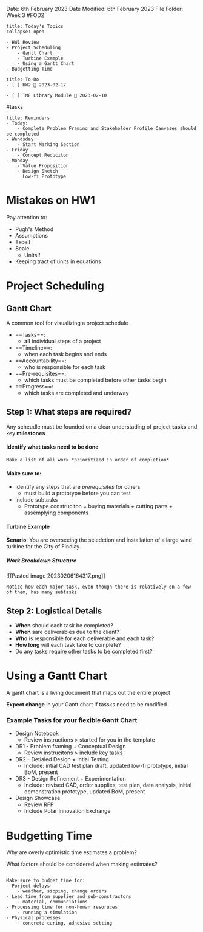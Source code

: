 Date: 6th February 2023
Date Modified: 6th February 2023
File Folder: Week 3
#FOD2

```ad-abstract
title: Today's Topics
collapse: open

- HW1 Review
- Project Scheduling
	- Gantt Chart
	- Turbine Example
	- Using a Gantt Chart
- Budgetting Time

```


```ad-important
title: To-Do
- [ ] HW2 📅 2023-02-17
      
- [ ] TME Library Module 📅 2023-02-10
```
#tasks

```ad-example
title: Reminders
- Today:
	- Complete Problem Framing and Stakeholder Profile Canvases should be completed
- Wendsday:
	- Start Marking Section
- Friday
	- Concept Reduciton
- Monday
	- Value Proposition
	- Design Sketch
	  Low-fi Prototype
```

# Mistakes on HW1

Pay attention to:

- Pugh's Method
- Assumptions
- Excell
- Scale
	- Units!!
- Keeping tract of units in equations

# Project Scheduling


## Gantt Chart

A common tool for visualizing a project schedule

- ==Tasks==: 
	- **all** individual steps of a project
- ==Timeline==: 
	- when each task begins and ends
- ==Accountability==: 
	- who is responsible for each task
- ==Pre-requisites==: 
	- which tasks must be completed before other tasks begin
- ==Progress==: 
	- which tasks are completed and underway

## Step 1: What steps are required?

Any scheudle must be founded on a clear understading of project **tasks** and key **milestones**

#### Identify what tasks need to be done

```ad-note
Make a list of all work *prioritized in order of completion*
```

#### Make sure to:
- Identify any steps that are *prerequisites* for others
	- must build a prototype before you can test
- Include subtasks
	- Prototype construciton = buying materials + cutting parts + assemplying components

#### Turbine Example

**Senario**: You are overseeing the seledction and installation of a large wind turbine for the City of Findlay.

##### Work Breakdown Structure

![[Pasted image 20230206164317.png]]

```ad-note
Notice how each major task, even though there is relatively on a few of them, has many subtasks
```

## Step 2: Logistical Details

- **When** should each task be completed?
- **When** sare deliverables due to the client?
- **Who** is responsible for each deliverable and each task?
- **How long** will each task take to complete?
- Do any tasks require other tasks to be completed first? 

# Using a Gantt Chart

A gantt chart is a living document that maps out the entire project

**Expect change** in your Gantt chart if tassks need to be modified

### Example Tasks for your flexible Gantt Chart

- Design Notebook
	- Review instructions > started for you in the template
- DR1 - Problem framing + Conceptual Design
	- Review instrucitons > include key tasks
- DR2 - Detialed Design + Intial Testing
	- Include: intial CAD test plan draft, updated low-fi prototype, initial BoM, present
- DR3 - Design Refinement + Experimentation
	- Include: revised CAD, order supplies, test plan, data analysis, initial demonstration prototype, updated BoM, present
- Design Showcase
	- Review RFP
	- Include Polar Innovation Exchange

# Budgetting Time

Why are overly optimistic time estimates a problem?

What factors should be considered when making estimates?

```ad-important

Make sure to budget time for:
- Porject delays
	- weather, sipping, change orders
- Lead time from supplier and sub-constractors
	- material, communciations
- Processing time for non-human resoruces
	- running a simulation
- Physical processes
	- concrete curing, adhesive setting
```




